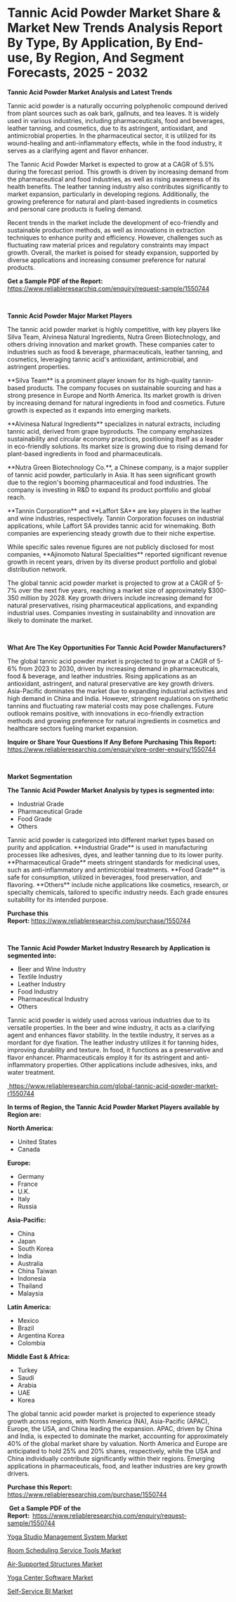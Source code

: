 <p><h1>Tannic Acid Powder Market Share & Market New Trends Analysis Report By Type, By Application, By End-use, By Region, And Segment Forecasts, 2025 - 2032</h1></p><p><strong>Tannic Acid Powder Market Analysis and Latest Trends</strong></p>
<p><p>Tannic acid powder is a naturally occurring polyphenolic compound derived from plant sources such as oak bark, gallnuts, and tea leaves. It is widely used in various industries, including pharmaceuticals, food and beverages, leather tanning, and cosmetics, due to its astringent, antioxidant, and antimicrobial properties. In the pharmaceutical sector, it is utilized for its wound-healing and anti-inflammatory effects, while in the food industry, it serves as a clarifying agent and flavor enhancer.</p><p>The Tannic Acid Powder Market is expected to grow at a CAGR of 5.5% during the forecast period. This growth is driven by increasing demand from the pharmaceutical and food industries, as well as rising awareness of its health benefits. The leather tanning industry also contributes significantly to market expansion, particularly in developing regions. Additionally, the growing preference for natural and plant-based ingredients in cosmetics and personal care products is fueling demand.</p><p>Recent trends in the market include the development of eco-friendly and sustainable production methods, as well as innovations in extraction techniques to enhance purity and efficiency. However, challenges such as fluctuating raw material prices and regulatory constraints may impact growth. Overall, the market is poised for steady expansion, supported by diverse applications and increasing consumer preference for natural products.</p></p>
<p><strong>Get a Sample PDF of the Report:&nbsp;</strong> <a href="https://www.reliableresearchiq.com/enquiry/request-sample/1550744?utm_campaign=2132&utm_medium=2&utm_source=Github&utm_content=ia&utm_term=25012025&utm_id=tannic-acid-powder">https://www.reliableresearchiq.com/enquiry/request-sample/1550744</a></p>
<p>&nbsp;</p>
<p><strong>Tannic Acid Powder Major Market Players</strong></p>
<p><p>The tannic acid powder market is highly competitive, with key players like Silva Team, Alvinesa Natural Ingredients, Nutra Green Biotechnology, and others driving innovation and market growth. These companies cater to industries such as food & beverage, pharmaceuticals, leather tanning, and cosmetics, leveraging tannic acid's antioxidant, antimicrobial, and astringent properties.</p><p>**Silva Team** is a prominent player known for its high-quality tannin-based products. The company focuses on sustainable sourcing and has a strong presence in Europe and North America. Its market growth is driven by increasing demand for natural ingredients in food and cosmetics. Future growth is expected as it expands into emerging markets.</p><p>**Alvinesa Natural Ingredients** specializes in natural extracts, including tannic acid, derived from grape byproducts. The company emphasizes sustainability and circular economy practices, positioning itself as a leader in eco-friendly solutions. Its market size is growing due to rising demand for plant-based ingredients in food and pharmaceuticals.</p><p>**Nutra Green Biotechnology Co.**, a Chinese company, is a major supplier of tannic acid powder, particularly in Asia. It has seen significant growth due to the region's booming pharmaceutical and food industries. The company is investing in R&D to expand its product portfolio and global reach.</p><p>**Tannin Corporation** and **Laffort SA** are key players in the leather and wine industries, respectively. Tannin Corporation focuses on industrial applications, while Laffort SA provides tannic acid for winemaking. Both companies are experiencing steady growth due to their niche expertise.</p><p>While specific sales revenue figures are not publicly disclosed for most companies, **Ajinomoto Natural Specialities** reported significant revenue growth in recent years, driven by its diverse product portfolio and global distribution network.</p><p>The global tannic acid powder market is projected to grow at a CAGR of 5-7% over the next five years, reaching a market size of approximately $300-350 million by 2028. Key growth drivers include increasing demand for natural preservatives, rising pharmaceutical applications, and expanding industrial uses. Companies investing in sustainability and innovation are likely to dominate the market.</p></p>
<p>&nbsp;</p>
<p><strong>What Are The Key Opportunities For Tannic Acid Powder Manufacturers?</strong></p>
<p><p>The global tannic acid powder market is projected to grow at a CAGR of 5-6% from 2023 to 2030, driven by increasing demand in pharmaceuticals, food & beverage, and leather industries. Rising applications as an antioxidant, astringent, and natural preservative are key growth drivers. Asia-Pacific dominates the market due to expanding industrial activities and high demand in China and India. However, stringent regulations on synthetic tannins and fluctuating raw material costs may pose challenges. Future outlook remains positive, with innovations in eco-friendly extraction methods and growing preference for natural ingredients in cosmetics and healthcare sectors fueling market expansion.</p></p>
<p><strong>Inquire or Share Your Questions If Any Before Purchasing This Report:</strong> <a href="https://www.reliableresearchiq.com/enquiry/pre-order-enquiry/1550744?utm_campaign=2132&utm_medium=2&utm_source=Github&utm_content=ia&utm_term=25012025&utm_id=tannic-acid-powder">https://www.reliableresearchiq.com/enquiry/pre-order-enquiry/1550744</a></p>
<p>&nbsp;</p>
<p><strong>Market Segmentation</strong></p>
<p><strong>The Tannic Acid Powder Market Analysis by types is segmented into:</strong></p>
<p><ul><li>Industrial Grade</li><li>Pharmaceutical Grade</li><li>Food Grade</li><li>Others</li></ul></p>
<p><p>Tannic acid powder is categorized into different market types based on purity and application. **Industrial Grade** is used in manufacturing processes like adhesives, dyes, and leather tanning due to its lower purity. **Pharmaceutical Grade** meets stringent standards for medicinal uses, such as anti-inflammatory and antimicrobial treatments. **Food Grade** is safe for consumption, utilized in beverages, food preservation, and flavoring. **Others** include niche applications like cosmetics, research, or specialty chemicals, tailored to specific industry needs. Each grade ensures suitability for its intended purpose.</p></p>
<p><strong>Purchase this Report:&nbsp;</strong><a href="https://www.reliableresearchiq.com/purchase/1550744?utm_campaign=2132&utm_medium=2&utm_source=Github&utm_content=ia&utm_term=25012025&utm_id=tannic-acid-powder">https://www.reliableresearchiq.com/purchase/1550744</a></p>
<p>&nbsp;</p>
<p><strong>The Tannic Acid Powder Market Industry Research by Application is segmented into:</strong></p>
<p><ul><li>Beer and Wine Industry</li><li>Textile Industry</li><li>Leather Industry</li><li>Food Industry</li><li>Pharmaceutical Industry</li><li>Others</li></ul></p>
<p><p>Tannic acid powder is widely used across various industries due to its versatile properties. In the beer and wine industry, it acts as a clarifying agent and enhances flavor stability. In the textile industry, it serves as a mordant for dye fixation. The leather industry utilizes it for tanning hides, improving durability and texture. In food, it functions as a preservative and flavor enhancer. Pharmaceuticals employ it for its astringent and anti-inflammatory properties. Other applications include adhesives, inks, and water treatment.</p></p>
<p><a href="https://www.reliableresearchiq.com/global-tannic-acid-powder-market-r1550744?utm_campaign=2132&utm_medium=2&utm_source=Github&utm_content=ia&utm_term=25012025&utm_id=tannic-acid-powder">&nbsp;https://www.reliableresearchiq.com/global-tannic-acid-powder-market-r1550744</a></p>
<p><strong>In terms of Region, the Tannic Acid Powder Market Players available by Region are:</strong></p>
<p>
    <p> <strong> North America: </strong>
        <ul>
            <li>United States</li>
            <li>Canada</li>
        </ul>
        </p> 
    <p> <strong> Europe: </strong>
        <ul>
            <li>Germany</li>
            <li>France</li>
            <li>U.K.</li>
            <li>Italy</li>
            <li>Russia</li>
        </ul>
        </p> 
    <p> <strong> Asia-Pacific: </strong>
        <ul>
            <li>China</li>
            <li>Japan</li>
            <li>South Korea</li>
            <li>India</li>
            <li>Australia</li>
            <li>China Taiwan</li>
            <li>Indonesia</li>
            <li>Thailand</li>
            <li>Malaysia</li>
        </ul>
        </p> 
    <p> <strong> Latin America: </strong>
        <ul>
            <li>Mexico</li>
            <li>Brazil</li>
            <li>Argentina Korea</li>
            <li>Colombia</li>
        </ul>
        </p> 
    <p> <strong> Middle East & Africa: </strong>
        <ul>
            <li>Turkey</li>
            <li>Saudi</li>
            <li>Arabia</li>
            <li>UAE</li>
            <li>Korea</li>
        </ul>
    </p>
    </p>
<p><p>The global tannic acid powder market is projected to experience steady growth across regions, with North America (NA), Asia-Pacific (APAC), Europe, the USA, and China leading the expansion. APAC, driven by China and India, is expected to dominate the market, accounting for approximately 40% of the global market share by valuation. North America and Europe are anticipated to hold 25% and 20% shares, respectively, while the USA and China individually contribute significantly within their regions. Emerging applications in pharmaceuticals, food, and leather industries are key growth drivers.</p></p>
<p><strong>Purchase this Report: </strong><a href="https://www.reliableresearchiq.com/purchase/1550744?utm_campaign=2132&utm_medium=2&utm_source=Github&utm_content=ia&utm_term=25012025&utm_id=tannic-acid-powder">https://www.reliableresearchiq.com/purchase/1550744</a></p>
<p>&nbsp;<strong>Get a Sample PDF of the Report:&nbsp;&nbsp;</strong><a href="https://www.reliableresearchiq.com/enquiry/request-sample/1550744?utm_campaign=2132&utm_medium=2&utm_source=Github&utm_content=ia&utm_term=25012025&utm_id=tannic-acid-powder">https://www.reliableresearchiq.com/enquiry/request-sample/1550744</a></p>
<p><strong></strong></p>
<p><p><a href="https://www.linkedin.com/pulse/growth-forecast-revenue-outlook-yoga-studio-management-system-rct7f?utm_campaign=2132&utm_medium=2&utm_source=Github&utm_content=ia&utm_term=25012025&utm_id=tannic-acid-powder">Yoga Studio Management System Market</a></p><p><a href="https://www.linkedin.com/pulse/global-room-scheduling-service-tools-market-forecast-2025-2032-wa7ne?utm_campaign=2132&utm_medium=2&utm_source=Github&utm_content=ia&utm_term=25012025&utm_id=tannic-acid-powder">Room Scheduling Service Tools Market</a></p><p><a href="https://www.linkedin.com/pulse/study-onthe-value-market-segmentation-share-analysis-air-supported-iaane?utm_campaign=2132&utm_medium=2&utm_source=Github&utm_content=ia&utm_term=25012025&utm_id=tannic-acid-powder">Air-Supported Structures Market</a></p><p><a href="https://www.linkedin.com/pulse/revenue-demand-yoga-center-software-market-expected-grow-119-21kwe?utm_campaign=2132&utm_medium=2&utm_source=Github&utm_content=ia&utm_term=25012025&utm_id=tannic-acid-powder">Yoga Center Software Market</a></p><p><a href="https://www.linkedin.com/pulse/self-service-bi-market-analysis-anticipated-117-cagr-growth-xduif?utm_campaign=2132&utm_medium=2&utm_source=Github&utm_content=ia&utm_term=25012025&utm_id=tannic-acid-powder">Self-Service BI Market</a></p></p>